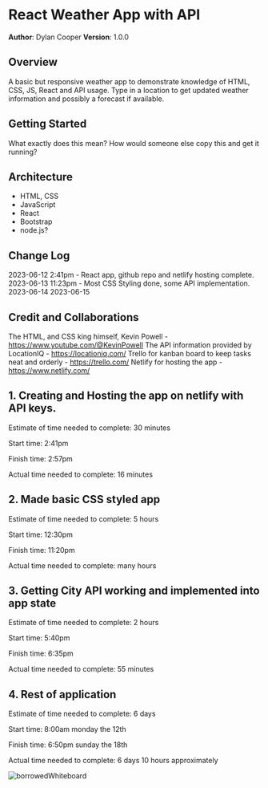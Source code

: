 # React Weather App with API

**Author**: Dylan Cooper
**Version**: 1.0.0

## Overview

A basic but responsive weather app to demonstrate knowledge of HTML, CSS, JS, React and API usage. Type in a location to get updated weather information and possibly a forecast if available.

## Getting Started

What exactly does this mean? How would someone else copy this and get it running?

## Architecture

+ HTML, CSS
+ JavaScript
+ React
+ Bootstrap
+ node.js?

## Change Log

2023-06-12 2:41pm - React app, github repo and netlify hosting complete.
2023-06-13 11:23pm - Most CSS Styling done, some API implementation.
2023-06-14
2023-06-15

## Credit and Collaborations

The HTML, and CSS king himself, Kevin Powell - https://www.youtube.com/@KevinPowell
The API information provided by LocationIQ - https://locationiq.com/
Trello for kanban board to keep tasks neat and orderly - https://trello.com/
Netlify for hosting the app - https://www.netlify.com/

## 1. Creating and Hosting the app on netlify with API keys.

Estimate of time needed to complete: 30 minutes

Start time: 2:41pm

Finish time: 2:57pm

Actual time needed to complete: 16 minutes

## 2. Made basic CSS styled app

Estimate of time needed to complete: 5 hours

Start time: 12:30pm

Finish time: 11:20pm

Actual time needed to complete: many hours

## 3. Getting City API working and implemented into app state

Estimate of time needed to complete: 2 hours

Start time: 5:40pm

Finish time: 6:35pm

Actual time needed to complete: 55 minutes

## 4. Rest of application

Estimate of time needed to complete: 6 days

Start time: 8:00am monday the 12th

Finish time: 6:50pm sunday the 18th

Actual time needed to complete: 6 days 10 hours approximately

![borrowedWhiteboard](https://github.com/Cooper-Softdev/city-explorer/assets/73309872/b734112e-e879-4569-8f29-18d2867db990)

